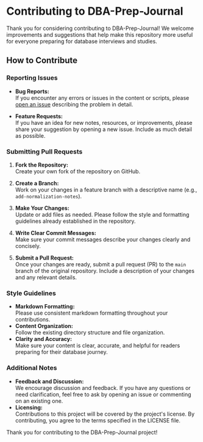 # Contributing to DBA-Prep-Journal

Thank you for considering contributing to DBA-Prep-Journal! We welcome improvements and suggestions that help make this repository more useful for everyone preparing for database interviews and studies.

## How to Contribute

### Reporting Issues

- **Bug Reports:**  
  If you encounter any errors or issues in the content or scripts, please [open an issue](https://github.com/LixiaEchoTang/DBA-Prep-Journal/issues) describing the problem in detail.
  
- **Feature Requests:**  
  If you have an idea for new notes, resources, or improvements, please share your suggestion by opening a new issue. Include as much detail as possible.

### Submitting Pull Requests

1. **Fork the Repository:**  
   Create your own fork of the repository on GitHub.

2. **Create a Branch:**  
   Work on your changes in a feature branch with a descriptive name (e.g., `add-normalization-notes`).

3. **Make Your Changes:**  
   Update or add files as needed. Please follow the style and formatting guidelines already established in the repository.

4. **Write Clear Commit Messages:**  
   Make sure your commit messages describe your changes clearly and concisely.

5. **Submit a Pull Request:**  
   Once your changes are ready, submit a pull request (PR) to the `main` branch of the original repository. Include a description of your changes and any relevant details.

### Style Guidelines

- **Markdown Formatting:**  
  Please use consistent markdown formatting throughout your contributions.
- **Content Organization:**  
  Follow the existing directory structure and file organization.
- **Clarity and Accuracy:**  
  Make sure your content is clear, accurate, and helpful for readers preparing for their database journey.

### Additional Notes

- **Feedback and Discussion:**  
  We encourage discussion and feedback. If you have any questions or need clarification, feel free to ask by opening an issue or commenting on an existing one.
- **Licensing:**  
  Contributions to this project will be covered by the project's license. By contributing, you agree to the terms specified in the LICENSE file.

Thank you for contributing to the DBA-Prep-Journal project!
